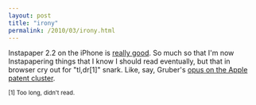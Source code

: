 ```yaml
---
layout: post
title: "irony"
permalink: /2010/03/irony.html
---
```


<p>Instapaper 2.2 on the iPhone is <a href="http://ben.stupidfool.org/typepad/2010/02/pagination-in-instapaper.html">really good</a>.  So much so that I'm now Instapapering things that I know I should read eventually, but that in browser cry out for "tl,dr[1]" snark. Like, say, Gruber's <a href="http://daringfireball.net/2010/03/this_apple_htc_patent_thing">opus on the Apple patent cluster</a>.</p>

<p><small>[1] Too long, didn't read.</small></p>



